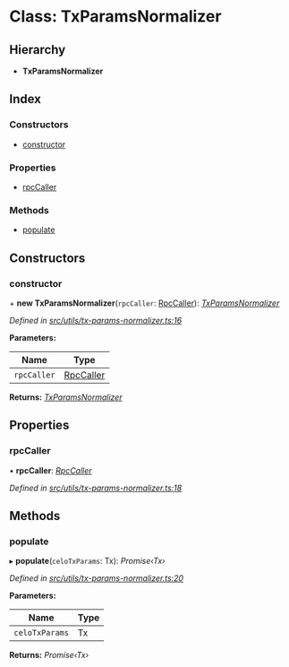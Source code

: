 # Class: TxParamsNormalizer

## Hierarchy

* **TxParamsNormalizer**

## Index

### Constructors

* [constructor](_utils_tx_params_normalizer_.txparamsnormalizer.md#constructor)

### Properties

* [rpcCaller](_utils_tx_params_normalizer_.txparamsnormalizer.md#rpccaller)

### Methods

* [populate](_utils_tx_params_normalizer_.txparamsnormalizer.md#populate)

## Constructors

###  constructor

\+ **new TxParamsNormalizer**(`rpcCaller`: [RpcCaller](../interfaces/_utils_rpc_caller_.rpccaller.md)): *[TxParamsNormalizer](_utils_tx_params_normalizer_.txparamsnormalizer.md)*

*Defined in [src/utils/tx-params-normalizer.ts:16](https://github.com/celo-org/celo-monorepo/blob/master/packages/contractkit/src/utils/tx-params-normalizer.ts#L16)*

**Parameters:**

Name | Type |
------ | ------ |
`rpcCaller` | [RpcCaller](../interfaces/_utils_rpc_caller_.rpccaller.md) |

**Returns:** *[TxParamsNormalizer](_utils_tx_params_normalizer_.txparamsnormalizer.md)*

## Properties

###  rpcCaller

• **rpcCaller**: *[RpcCaller](../interfaces/_utils_rpc_caller_.rpccaller.md)*

*Defined in [src/utils/tx-params-normalizer.ts:18](https://github.com/celo-org/celo-monorepo/blob/master/packages/contractkit/src/utils/tx-params-normalizer.ts#L18)*

## Methods

###  populate

▸ **populate**(`celoTxParams`: Tx): *Promise‹Tx›*

*Defined in [src/utils/tx-params-normalizer.ts:20](https://github.com/celo-org/celo-monorepo/blob/master/packages/contractkit/src/utils/tx-params-normalizer.ts#L20)*

**Parameters:**

Name | Type |
------ | ------ |
`celoTxParams` | Tx |

**Returns:** *Promise‹Tx›*
